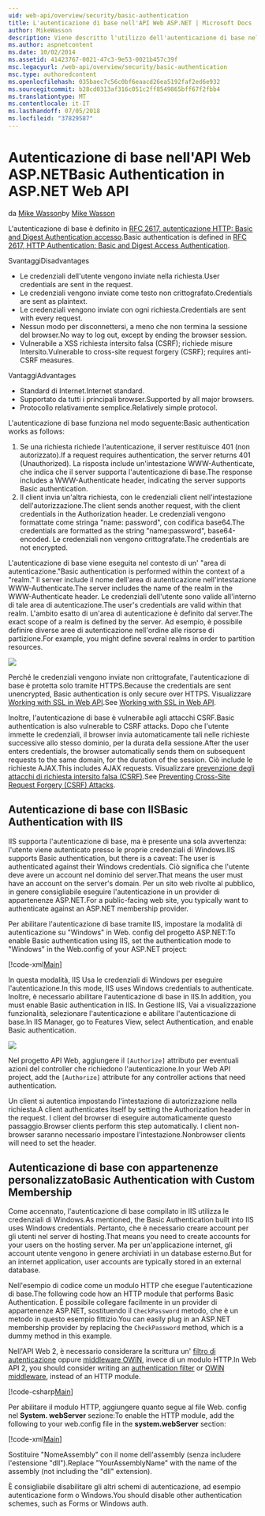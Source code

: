 ```yaml
---
uid: web-api/overview/security/basic-authentication
title: L'autenticazione di base nell'API Web ASP.NET | Microsoft Docs
author: MikeWasson
description: Viene descritto l'utilizzo dell'autenticazione di base nell'API Web ASP.NET.
ms.author: aspnetcontent
ms.date: 10/02/2014
ms.assetid: 41423767-0021-47c3-9e53-0021b457c39f
msc.legacyurl: /web-api/overview/security/basic-authentication
msc.type: authoredcontent
ms.openlocfilehash: 035baec7c56c0bf6eaacd26ea5192faf2ed6e932
ms.sourcegitcommit: b28cd0313af316c051c2ff8549865bff67f2fbb4
ms.translationtype: MT
ms.contentlocale: it-IT
ms.lasthandoff: 07/05/2018
ms.locfileid: "37829587"
---
```

<a name="basic-authentication-in-aspnet-web-api"></a><span data-ttu-id="cebd4-103">Autenticazione di base nell'API Web ASP.NET</span><span class="sxs-lookup"><span data-stu-id="cebd4-103">Basic Authentication in ASP.NET Web API</span></span>
====================
<span data-ttu-id="cebd4-104">da [Mike Wasson](https://github.com/MikeWasson)</span><span class="sxs-lookup"><span data-stu-id="cebd4-104">by [Mike Wasson](https://github.com/MikeWasson)</span></span>

<span data-ttu-id="cebd4-105">L'autenticazione di base è definito in [RFC 2617, autenticazione HTTP: Basic and Digest Authentication accesso](http://www.ietf.org/rfc/rfc2617.txt).</span><span class="sxs-lookup"><span data-stu-id="cebd4-105">Basic authentication is defined in [RFC 2617, HTTP Authentication: Basic and Digest Access Authentication](http://www.ietf.org/rfc/rfc2617.txt).</span></span>

<span data-ttu-id="cebd4-106">Svantaggi</span><span class="sxs-lookup"><span data-stu-id="cebd4-106">Disadvantages</span></span>

- <span data-ttu-id="cebd4-107">Le credenziali dell'utente vengono inviate nella richiesta.</span><span class="sxs-lookup"><span data-stu-id="cebd4-107">User credentials are sent in the request.</span></span>
- <span data-ttu-id="cebd4-108">Le credenziali vengono inviate come testo non crittografato.</span><span class="sxs-lookup"><span data-stu-id="cebd4-108">Credentials are sent as plaintext.</span></span>
- <span data-ttu-id="cebd4-109">Le credenziali vengono inviate con ogni richiesta.</span><span class="sxs-lookup"><span data-stu-id="cebd4-109">Credentials are sent with every request.</span></span>
- <span data-ttu-id="cebd4-110">Nessun modo per disconnettersi, a meno che non termina la sessione del browser.</span><span class="sxs-lookup"><span data-stu-id="cebd4-110">No way to log out, except by ending the browser session.</span></span>
- <span data-ttu-id="cebd4-111">Vulnerabile a XSS richiesta intersito falsa (CSRF); richiede misure Intersito.</span><span class="sxs-lookup"><span data-stu-id="cebd4-111">Vulnerable to cross-site request forgery (CSRF); requires anti-CSRF measures.</span></span>

<span data-ttu-id="cebd4-112">Vantaggi</span><span class="sxs-lookup"><span data-stu-id="cebd4-112">Advantages</span></span>

- <span data-ttu-id="cebd4-113">Standard di Internet.</span><span class="sxs-lookup"><span data-stu-id="cebd4-113">Internet standard.</span></span>
- <span data-ttu-id="cebd4-114">Supportato da tutti i principali browser.</span><span class="sxs-lookup"><span data-stu-id="cebd4-114">Supported by all major browsers.</span></span>
- <span data-ttu-id="cebd4-115">Protocollo relativamente semplice.</span><span class="sxs-lookup"><span data-stu-id="cebd4-115">Relatively simple protocol.</span></span>

<span data-ttu-id="cebd4-116">L'autenticazione di base funziona nel modo seguente:</span><span class="sxs-lookup"><span data-stu-id="cebd4-116">Basic authentication works as follows:</span></span>

1. <span data-ttu-id="cebd4-117">Se una richiesta richiede l'autenticazione, il server restituisce 401 (non autorizzato).</span><span class="sxs-lookup"><span data-stu-id="cebd4-117">If a request requires authentication, the server returns 401 (Unauthorized).</span></span> <span data-ttu-id="cebd4-118">La risposta include un'intestazione WWW-Authenticate, che indica che il server supporta l'autenticazione di base.</span><span class="sxs-lookup"><span data-stu-id="cebd4-118">The response includes a WWW-Authenticate header, indicating the server supports Basic authentication.</span></span>
2. <span data-ttu-id="cebd4-119">Il client invia un'altra richiesta, con le credenziali client nell'intestazione dell'autorizzazione.</span><span class="sxs-lookup"><span data-stu-id="cebd4-119">The client sends another request, with the client credentials in the Authorization header.</span></span> <span data-ttu-id="cebd4-120">Le credenziali vengono formattate come stringa "name: password", con codifica base64.</span><span class="sxs-lookup"><span data-stu-id="cebd4-120">The credentials are formatted as the string "name:password", base64-encoded.</span></span> <span data-ttu-id="cebd4-121">Le credenziali non vengono crittografate.</span><span class="sxs-lookup"><span data-stu-id="cebd4-121">The credentials are not encrypted.</span></span>

<span data-ttu-id="cebd4-122">L'autenticazione di base viene eseguita nel contesto di un' "area di autenticazione."</span><span class="sxs-lookup"><span data-stu-id="cebd4-122">Basic authentication is performed within the context of a "realm."</span></span> <span data-ttu-id="cebd4-123">Il server include il nome dell'area di autenticazione nell'intestazione WWW-Authenticate.</span><span class="sxs-lookup"><span data-stu-id="cebd4-123">The server includes the name of the realm in the WWW-Authenticate header.</span></span> <span data-ttu-id="cebd4-124">Le credenziali dell'utente sono valide all'interno di tale area di autenticazione.</span><span class="sxs-lookup"><span data-stu-id="cebd4-124">The user's credentials are valid within that realm.</span></span> <span data-ttu-id="cebd4-125">L'ambito esatto di un'area di autenticazione è definito dal server.</span><span class="sxs-lookup"><span data-stu-id="cebd4-125">The exact scope of a realm is defined by the server.</span></span> <span data-ttu-id="cebd4-126">Ad esempio, è possibile definire diverse aree di autenticazione nell'ordine alle risorse di partizione.</span><span class="sxs-lookup"><span data-stu-id="cebd4-126">For example, you might define several realms in order to partition resources.</span></span>

![](basic-authentication/_static/image1.png)

<span data-ttu-id="cebd4-127">Perché le credenziali vengono inviate non crittografate, l'autenticazione di base è protetta solo tramite HTTPS.</span><span class="sxs-lookup"><span data-stu-id="cebd4-127">Because the credentials are sent unencrypted, Basic authentication is only secure over HTTPS.</span></span> <span data-ttu-id="cebd4-128">Visualizzare [Working with SSL in Web API](working-with-ssl-in-web-api.md).</span><span class="sxs-lookup"><span data-stu-id="cebd4-128">See [Working with SSL in Web API](working-with-ssl-in-web-api.md).</span></span>

<span data-ttu-id="cebd4-129">Inoltre, l'autenticazione di base è vulnerabile agli attacchi CSRF.</span><span class="sxs-lookup"><span data-stu-id="cebd4-129">Basic authentication is also vulnerable to CSRF attacks.</span></span> <span data-ttu-id="cebd4-130">Dopo che l'utente immette le credenziali, il browser invia automaticamente tali nelle richieste successive allo stesso dominio, per la durata della sessione.</span><span class="sxs-lookup"><span data-stu-id="cebd4-130">After the user enters credentials, the browser automatically sends them on subsequent requests to the same domain, for the duration of the session.</span></span> <span data-ttu-id="cebd4-131">Ciò include le richieste AJAX.</span><span class="sxs-lookup"><span data-stu-id="cebd4-131">This includes AJAX requests.</span></span> <span data-ttu-id="cebd4-132">Visualizzare [prevenzione degli attacchi di richiesta intersito falsa (CSRF)](preventing-cross-site-request-forgery-csrf-attacks.md).</span><span class="sxs-lookup"><span data-stu-id="cebd4-132">See [Preventing Cross-Site Request Forgery (CSRF) Attacks](preventing-cross-site-request-forgery-csrf-attacks.md).</span></span>

## <a name="basic-authentication-with-iis"></a><span data-ttu-id="cebd4-133">Autenticazione di base con IIS</span><span class="sxs-lookup"><span data-stu-id="cebd4-133">Basic Authentication with IIS</span></span>

<span data-ttu-id="cebd4-134">IIS supporta l'autenticazione di base, ma è presente una sola avvertenza: l'utente viene autenticato presso le proprie credenziali di Windows.</span><span class="sxs-lookup"><span data-stu-id="cebd4-134">IIS supports Basic authentication, but there is a caveat: The user is authenticated against their Windows credentials.</span></span> <span data-ttu-id="cebd4-135">Ciò significa che l'utente deve avere un account nel dominio del server.</span><span class="sxs-lookup"><span data-stu-id="cebd4-135">That means the user must have an account on the server's domain.</span></span> <span data-ttu-id="cebd4-136">Per un sito web rivolte al pubblico, in genere consigliabile eseguire l'autenticazione in un provider di appartenenze ASP.NET.</span><span class="sxs-lookup"><span data-stu-id="cebd4-136">For a public-facing web site, you typically want to authenticate against an ASP.NET membership provider.</span></span>

<span data-ttu-id="cebd4-137">Per abilitare l'autenticazione di base tramite IIS, impostare la modalità di autenticazione su "Windows" in Web. config del progetto ASP.NET:</span><span class="sxs-lookup"><span data-stu-id="cebd4-137">To enable Basic authentication using IIS, set the authentication mode to "Windows" in the Web.config of your ASP.NET project:</span></span>

[!code-xml[Main](basic-authentication/samples/sample1.xml)]

<span data-ttu-id="cebd4-138">In questa modalità, IIS Usa le credenziali di Windows per eseguire l'autenticazione.</span><span class="sxs-lookup"><span data-stu-id="cebd4-138">In this mode, IIS uses Windows credentials to authenticate.</span></span> <span data-ttu-id="cebd4-139">Inoltre, è necessario abilitare l'autenticazione di base in IIS.</span><span class="sxs-lookup"><span data-stu-id="cebd4-139">In addition, you must enable Basic authentication in IIS.</span></span> <span data-ttu-id="cebd4-140">In Gestione IIS, Vai a visualizzazione funzionalità, selezionare l'autenticazione e abilitare l'autenticazione di base.</span><span class="sxs-lookup"><span data-stu-id="cebd4-140">In IIS Manager, go to Features View, select Authentication, and enable Basic authentication.</span></span>

![](basic-authentication/_static/image2.png)

<span data-ttu-id="cebd4-141">Nel progetto API Web, aggiungere il `[Authorize]` attributo per eventuali azioni del controller che richiedono l'autenticazione.</span><span class="sxs-lookup"><span data-stu-id="cebd4-141">In your Web API project, add the `[Authorize]` attribute for any controller actions that need authentication.</span></span>

<span data-ttu-id="cebd4-142">Un client si autentica impostando l'intestazione di autorizzazione nella richiesta.</span><span class="sxs-lookup"><span data-stu-id="cebd4-142">A client authenticates itself by setting the Authorization header in the request.</span></span> <span data-ttu-id="cebd4-143">I client del browser di eseguire automaticamente questo passaggio.</span><span class="sxs-lookup"><span data-stu-id="cebd4-143">Browser clients perform this step automatically.</span></span> <span data-ttu-id="cebd4-144">I client non-browser saranno necessario impostare l'intestazione.</span><span class="sxs-lookup"><span data-stu-id="cebd4-144">Nonbrowser clients will need to set the header.</span></span>

## <a name="basic-authentication-with-custom-membership"></a><span data-ttu-id="cebd4-145">Autenticazione di base con appartenenze personalizzato</span><span class="sxs-lookup"><span data-stu-id="cebd4-145">Basic Authentication with Custom Membership</span></span>

<span data-ttu-id="cebd4-146">Come accennato, l'autenticazione di base compilato in IIS utilizza le credenziali di Windows.</span><span class="sxs-lookup"><span data-stu-id="cebd4-146">As mentioned, the Basic Authentication built into IIS uses Windows credentials.</span></span> <span data-ttu-id="cebd4-147">Pertanto, che è necessario creare account per gli utenti nel server di hosting.</span><span class="sxs-lookup"><span data-stu-id="cebd4-147">That means you need to create accounts for your users on the hosting server.</span></span> <span data-ttu-id="cebd4-148">Ma per un'applicazione internet, gli account utente vengono in genere archiviati in un database esterno.</span><span class="sxs-lookup"><span data-stu-id="cebd4-148">But for an internet application, user accounts are typically stored in an external database.</span></span>

<span data-ttu-id="cebd4-149">Nell'esempio di codice come un modulo HTTP che esegue l'autenticazione di base.</span><span class="sxs-lookup"><span data-stu-id="cebd4-149">The following code how an HTTP module that performs Basic Authentication.</span></span> <span data-ttu-id="cebd4-150">È possibile collegare facilmente in un provider di appartenenze ASP.NET, sostituendo il `CheckPassword` metodo, che è un metodo in questo esempio fittizio.</span><span class="sxs-lookup"><span data-stu-id="cebd4-150">You can easily plug in an ASP.NET membership provider by replacing the `CheckPassword` method, which is a dummy method in this example.</span></span>

<span data-ttu-id="cebd4-151">Nell'API Web 2, è necessario considerare la scrittura un' [filtro di autenticazione](authentication-filters.md) oppure [middleware OWIN](../../../aspnet/overview/owin-and-katana/index.md), invece di un modulo HTTP.</span><span class="sxs-lookup"><span data-stu-id="cebd4-151">In Web API 2, you should consider writing an [authentication filter](authentication-filters.md) or [OWIN middleware](../../../aspnet/overview/owin-and-katana/index.md), instead of an HTTP module.</span></span>

[!code-csharp[Main](basic-authentication/samples/sample2.cs)]

<span data-ttu-id="cebd4-152">Per abilitare il modulo HTTP, aggiungere quanto segue al file Web. config nel **System. webServer** sezione:</span><span class="sxs-lookup"><span data-stu-id="cebd4-152">To enable the HTTP module, add the following to your web.config file in the **system.webServer** section:</span></span>

[!code-xml[Main](basic-authentication/samples/sample3.xml?highlight=4)]

<span data-ttu-id="cebd4-153">Sostituire "NomeAssembly" con il nome dell'assembly (senza includere l'estensione "dll").</span><span class="sxs-lookup"><span data-stu-id="cebd4-153">Replace "YourAssemblyName" with the name of the assembly (not including the "dll" extension).</span></span>

<span data-ttu-id="cebd4-154">È consigliabile disabilitare gli altri schemi di autenticazione, ad esempio autenticazione form o Windows.</span><span class="sxs-lookup"><span data-stu-id="cebd4-154">You should disable other authentication schemes, such as Forms or Windows auth.</span></span>
